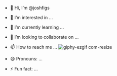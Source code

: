 - 👋 Hi, I’m @joshfigs
- 👀 I’m interested in ...
- 🌱 I’m currently learning ...       
- 💞️ I’m looking to collaborate on ...                 
- 📫 How to reach me ...                                                                  ![giphy-ezgif com-resize](https://github.com/joshfigs/joshfigs/assets/157768397/cc51adaa-077c-491a-99ae-359c20c1ab75)

- 😄 Pronouns: ...
- ⚡ Fun fact: ...
























<!---
joshfigs/joshfigs is a ✨ special ✨ repository because its `README.md` (this file) appears on your GitHub profile.
You can click the Preview link to take a look at your changes.
--->
